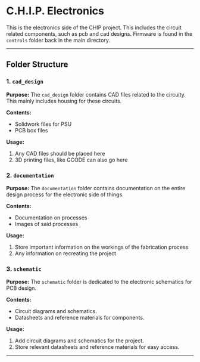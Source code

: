 # C.H.I.P. Electronics

This is the electronics side of the CHIP project. This includes the circuit related components, such as pcb and cad designs. Firmware is found in the `controls` folder back in the main directory.

---

## Folder Structure

### 1. `cad_design`

**Purpose:**
The `cad_design` folder contains CAD files related to the circuity. This mainly includes housing for these circuits.

**Contents:**

- Solidwork files for PSU
- PCB box files

**Usage:**

1. Any CAD files should be placed here
2. 3D printing files, like GCODE can also go here

### 2. `documentation`

**Purpose:**
The `documentation` folder contains documentation on the entire design process for the electronic side of things.

**Contents:**

- Documentation on processes
- Images of said processes

**Usage:**

1. Store important information on the workings of the fabrication process
2. Any information on recreating the project

### 3. `schematic`

**Purpose:**
The `schematic` folder is dedicated to the electronic schematics for PCB design.

**Contents:**

- Circuit diagrams and schematics.
- Datasheets and reference materials for components.

**Usage:**

1. Add circuit diagrams and schematics for the project.
2. Store relevant datasheets and reference materials for easy access.

---


